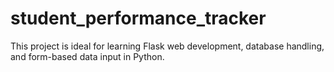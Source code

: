 # student_performance_tracker
This project is ideal for learning Flask web development, database handling, and form-based data input in Python.
